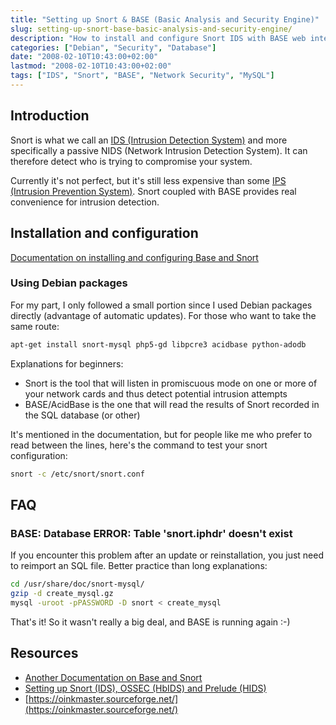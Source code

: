 ```yaml
---
title: "Setting up Snort & BASE (Basic Analysis and Security Engine)"
slug: setting-up-snort-base-basic-analysis-and-security-engine/
description: "How to install and configure Snort IDS with BASE web interface for network intrusion detection on Debian systems"
categories: ["Debian", "Security", "Database"]
date: "2008-02-10T10:43:00+02:00"
lastmod: "2008-02-10T10:43:00+02:00"
tags: ["IDS", "Snort", "BASE", "Network Security", "MySQL"]
---
```


## Introduction

Snort is what we call an [IDS (Intrusion Detection System)](https://fr.wikipedia.org/wiki/Syst%C3%A8me_de_d%C3%A9tection_d%27intrusion) and more specifically a passive NIDS (Network Intrusion Detection System). It can therefore detect who is trying to compromise your system.

Currently it's not perfect, but it's still less expensive than some [IPS (Intrusion Prevention System)](https://fr.wikipedia.org/wiki/Syst%C3%A8me_de_pr%C3%A9vention_d%27intrusion). Snort coupled with BASE provides real convenience for intrusion detection.

## Installation and configuration

[Documentation on installing and configuring Base and Snort](../../../static/pdf/ids_snort_base.pdf)

### Using Debian packages

For my part, I only followed a small portion since I used Debian packages directly (advantage of automatic updates). For those who want to take the same route:

```bash
apt-get install snort-mysql php5-gd libpcre3 acidbase python-adodb
```

Explanations for beginners:

- Snort is the tool that will listen in promiscuous mode on one or more of your network cards and thus detect potential intrusion attempts
- BASE/AcidBase is the one that will read the results of Snort recorded in the SQL database (or other)

It's mentioned in the documentation, but for people like me who prefer to read between the lines, here's the command to test your snort configuration:

```bash
snort -c /etc/snort/snort.conf
```

## FAQ

### BASE: Database ERROR: Table 'snort.iphdr' doesn't exist

If you encounter this problem after an update or reinstallation, you just need to reimport an SQL file. Better practice than long explanations:

```bash
cd /usr/share/doc/snort-mysql/
gzip -d create_mysql.gz
mysql -uroot -pPASSWORD -D snort < create_mysql
```

That's it! So it wasn't really a big deal, and BASE is running again :-)

## Resources

- [Another Documentation on Base and Snort](../../../static/pdf/snort_base.pdf)
- [Setting up Snort (IDS), OSSEC (HbIDS) and Prelude (HIDS)](../../../static/pdf/av04mihf.pdf)
- [https://oinkmaster.sourceforge.net/](https://oinkmaster.sourceforge.net/)

